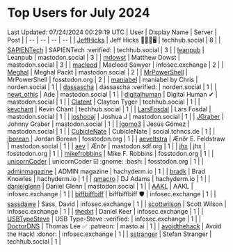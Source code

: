 # Top Users for July 2024
Last Updated: 07/24/2024 00:29:19 UTC
| User | Display Name | Server | Post |
| -- | -- | -- | -- |
| [JeffHicks](https://techhub.social/@JeffHicks) | Jeff Hicks 🐶🎼🍷🖥️ | techhub.social | 8 |
| [SAPIENTech](https://techhub.social/@SAPIENTech) | SAPIENTech :verified: | techhub.social | 3 |
| [leanpub](https://mastodon.social/@leanpub) | Leanpub | mastodon.social | 3 |
| [mdowst](https://mastodon.social/@mdowst) | Matthew Dowst | mastodon.social | 3 |
| [macleod](https://infosec.exchange/@macleod) | Macleod Sawyer | infosec.exchange | 2 |
| [Meghal](https://mastodon.social/@Meghal) | Meghal Packt | mastodon.social | 2 |
| [MrPowerShell](https://fosstodon.org/@MrPowerShell) | MrPowerShell | fosstodon.org | 2 |
| [maniabel](https://norden.social/@maniabel) | maniabel by Chris | norden.social | 1 |
| [dassascha](https://norden.social/@dassascha) | dassascha :verified: | norden.social | 1 |
| [newt_othis](https://mastodon.social/@newt_othis) | Ade | mastodon.social | 1 |
| [digitalhuman](https://mastodon.social/@digitalhuman) | Digital Human ✔ | mastodon.social | 1 |
| [Clatent](https://techhub.social/@Clatent) | Clayton Tyger | techhub.social | 1 |
| [kevchant](https://techhub.social/@kevchant) | Kevin Chant | techhub.social | 1 |
| [LarsFosdal](https://mastodon.social/@LarsFosdal) | Lars Fosdal | mastodon.social | 1 |
| [joshooaj](https://mastodon.social/@joshooaj) | Joshua J | mastodon.social | 1 |
| [JGraber](https://mastodon.social/@JGraber) | Johnny Graber | mastodon.social | 1 |
| [jgomo3](https://mastodon.social/@jgomo3) | Jesús Gómez | mastodon.social | 1 |
| [CubicleNate](https://social.tchncs.de/@CubicleNate) | CubicleNate | social.tchncs.de | 1 |
| [jborean](https://fosstodon.org/@jborean) | Jordan Borean | fosstodon.org | 1 |
| [aeveltstra](https://mastodon.social/@aeveltstra) | Ænðr E. Feldstraw | mastodon.social | 1 |
| [aev](https://mastodon.sdf.org/@aev) | Ænðr | mastodon.sdf.org | 1 |
| [jhx](https://fosstodon.org/@jhx) | jhx | fosstodon.org | 1 |
| [mikefrobbins](https://fosstodon.org/@mikefrobbins) | Mike F. Robbins | fosstodon.org | 1 |
| [unicornCoder](https://fosstodon.org/@unicornCoder) | unicornCoder ☑️ :gnome: :bash: | fosstodon.org | 1 |
| [adminmagazine](https://hachyderm.io/@adminmagazine) | ADMIN magazine | hachyderm.io | 1 |
| [bradk](https://hachyderm.io/@bradk) | Brad Knowles | hachyderm.io | 1 |
| [qmacro](https://hachyderm.io/@qmacro) | DJ Adams | hachyderm.io | 1 |
| [danielglenn](https://mastodon.social/@danielglenn) | Daniel Glenn | mastodon.social | 1 |
| [AAKL](https://infosec.exchange/@AAKL) | AAKL | infosec.exchange | 1 |
| [biffbiffbiff](https://infosec.exchange/@biffbiffbiff) | biffbiffbiff 🛡️ | infosec.exchange | 1 |
| [sassdawe](https://infosec.exchange/@sassdawe) | Sass, David | infosec.exchange | 1 |
| [scottwilson](https://infosec.exchange/@scottwilson) | Scott Wilson | infosec.exchange | 1 |
| [thedxt](https://infosec.exchange/@thedxt) | Daniel Keer | infosec.exchange | 1 |
| [USBTypeSteve](https://infosec.exchange/@USBTypeSteve) | USB Type-Steve :verified: | infosec.exchange | 1 |
| [DoctorDNS](https://masto.ai/@DoctorDNS) | Thomas Lee ✅ :patreon: | masto.ai | 1 |
| [avoidthehack](https://infosec.exchange/@avoidthehack) | Avoid the Hack! :donor: | infosec.exchange | 1 |
| [sstranger](https://techhub.social/@sstranger) | Stefan Stranger | techhub.social | 1 |
